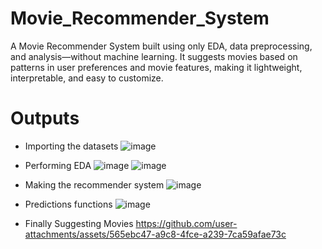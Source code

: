 # Movie_Recommender_System
A Movie Recommender System built using only EDA, data preprocessing, and analysis—without machine learning. It suggests movies based on patterns in user preferences and movie features, making it lightweight, interpretable, and easy to customize.

# Outputs
- Importing the datasets
![image](https://github.com/user-attachments/assets/020ebcdb-4f73-44e1-94b6-a295535a368e)

- Performing EDA
![image](https://github.com/user-attachments/assets/9df6efff-8b59-4efc-99cf-1321f9c51658)
![image](https://github.com/user-attachments/assets/02b8ae27-9639-4073-9380-1ab9e44d1fa4)

- Making the recommender system
![image](https://github.com/user-attachments/assets/d8740a46-77dc-4629-a34a-8d05c91222a8)

- Predictions functions
![image](https://github.com/user-attachments/assets/bc372e6c-301b-447a-9013-4b0f87934f30)

- Finally Suggesting Movies
https://github.com/user-attachments/assets/565ebc47-a9c8-4fce-a239-7ca59afae73c

